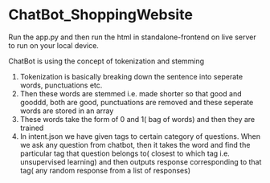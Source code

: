 # ChatBot_ShoppingWebsite
Run the app.py and then run the html in standalone-frontend on live server to run on your local device.

ChatBot is using the concept of tokenization and stemming

1. Tokenization is basically breaking down the sentence into seperate words, punctuations etc.
2. Then these words are stemmed i.e. made shorter so that good and gooddd, both are good, punctuations are removed and these seperate words are stored in an array
3. These words take the form of 0 and 1( bag of words) and then they are trained
4. In intent.json we have given tags to certain category of questions. When we ask any question from chatbot, then it takes the word and find the particular tag that question belongs to( closest to which tag i.e. unsupervised learning) and then outputs response corresponding to that tag( any random response from a list of responses)
